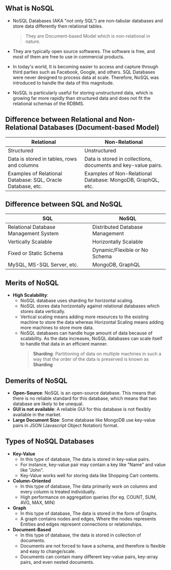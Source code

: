 ## What is NoSQL

- NoSQL Databases (AKA "not only SQL") are non-tabular databases and store data differently then relational tables.

  > They are Document-based Model which is non-relational in nature.

- They are typically open source softwares. The software is free, and most of them are free to use in commercial products.
- In today's world, It is becoming easier to access and capture through third parties such as Facebook, Google, and others. SQL Databases were never designed to process data at scale. Therefore, NoSQL was introduced to handle the data of this magnitude.
- NoSQL is particularly useful for storing unstructured data, which is growing far more rapidly than structured data and does not fit the relational schemas of the RDBMS.

## Difference between Relational and Non-Relational Databases (Document-based Model)

| Relational                                                  | Non-Relational                                                |
| ----------------------------------------------------------- | ------------------------------------------------------------- |
| Structured                                                  | Unstructured                                                  |
| Data is stored in tables, rows and columns                  | Data is stored in collections, documents and key-value pairs. |
| Examples of Relational Database: SQL, Oracle Database, etc. | Examples of Non-Relational Database: MongoDB, GraphQL, etc.   |

## Difference between SQL and NoSQL

| SQL                                   | NoSQL                           |
| ------------------------------------- | ------------------------------- |
| Relational Database Management System | Distributed Database Management |
| Vertically Scalable                   | Horizontally Scalable           |
| Fixed or Static Schema                | Dynamic/Flexible or No Schema   |
| MySQL, MS-SQL Server, etc.            | MongoDB, GraphQL                |

## Merits of NoSQL

- **High Scalability**:
  - NoSQL database uses sharding for horizontal scaling.
  - NoSQL stores data horizontally against relational databases which stores data vertically.
  - Vertical scaling means adding more resources to the existing machine to store the data whereas Horizontal Scaling means adding more machines to store more data.
  - NoSQL databases can handle huge amount of data because of scalability. As the data increases, NoSQL databases can scale itself to handle that data in an efficient manner.
    > **Sharding**: Partitioning of data on multiple machines in such a way that the order of the data is preserved is known as **Sharding**

## Demerits of NoSQL

- **Open-Source**: NoSQL is an open-source database. This means that there is no reliable standard for this database, which means that two database are likely to be unequal.
- **GUI is not available**: A reliable GUI for this database is not flexibly available in the market.
- **Large Document Size**: Some database like MongoDB use key-value pairs in JSON (Javascript Object Notation) format.

## Types of NoSQL Databases

- **Key-Value**
  - In this type of database, The data is stored in key-value pairs.
  - For instance, key-value pair may contain a key like "Name" and value like "John".
  - Key-Value works well for storing data like Shopping Cart contents.
- **Column-Oriented**
  - In this type of database, The data primarily work on columns and every column is treated individually.
  - High performance on aggregation queries (for eg. COUNT, SUM, AVG, MAX, MIN)
- **Graph**
  - In this type of database, The data is stored in the form of Graphs.
  - A graph contains nodes and edges, Where the nodes represents Entities and edges represent connections or relationships.
- **Document-Based**
  - In this type of database, the data is stored in collection of documents.
  - Documents are not forced to have a schema, and therefore is flexible and easy to change/scale.
  - Documents can contain many different key-value pairs, key-array pairs, and even nested documents.
